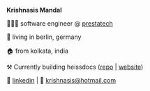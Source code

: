 **Krishnasis Mandal**

👨🏽‍💻 software engineer @ [prestatech](https://prestatech.com/)

📍 living in berlin, germany

🏠 from kolkata, india

⚒️ Currently building heissdocs ([repo](https://github.com/krishnasism/heissdocs) | [website](https://heissdocs.com/))

💬 [linkedin](https://www.linkedin.com/in/krishnasis/) | 📧 [krishnasis@hotmail.com](mailto:krishnasis@hotmail.com)
